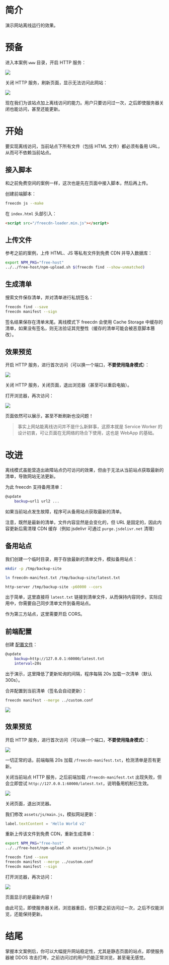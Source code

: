 # 简介

演示网站离线运行的效果。


# 预备

进入本案例 `www` 目录，开启 HTTP 服务：

![](1-1.png)

关闭 HTTP 服务，刷新页面，显示无法访问此网站：

![](1-2.png)

现在我们为该站点加上离线访问的能力。用户只要访问过一次，之后即使服务器关闭也能访问，甚至还能更新。


# 开始

要实现离线访问，当前站点下所有文件（包括 HTML 文件）都必须有备用 URL，从而可不依赖当前站点。

## 接入脚本

和之前免费空间的案例一样，这次也是先在页面中接入脚本，然后再上传。

创建前端脚本：

```bash
freecdn js --make
```

在 `index.html` 头部引入：

```html
<script src="/freecdn-loader.min.js"></script>
```

## 上传文件

参考之前的案例，上传 HTML、JS 等私有文件到免费 CDN 并导入数据库：

```bash
export NPM_PKG="free-host"
../../free-host/npm-upload.sh $(freecdn find --show-unmatched)
```

## 生成清单

搜索文件保存清单，并对清单进行私钥签名：

```bash
freecdn find --save
freecdn manifest --sign
```

签名结果保存在清单末尾。离线模式下 freecdn 会使用 Cache Storage 中缓存的清单，如果没有签名，则无法验证其完整性（缓存的清单可能会被恶意脚本篡改）。

## 效果预览

开启 HTTP 服务，进行首次访问（可以换一个端口，**不要使用隐身模式**）：

![](2-1.png)

关闭 HTTP 服务，关闭页面，退出浏览器（甚至可以重启电脑）。

打开浏览器，再次访问：

![](2-2.png)

页面依然可以展示，甚至不断刷新也没问题！

> 事实上网站能离线访问并不是什么新鲜事，这原本就是 Service Worker 的设计初衷，可让页面在无网络的场合下使用，这也是 WebApp 的基础。


# 改进

离线模式虽能营造出故障站点仍可访问的效果，但由于无法从当前站点获取最新的清单，导致网站无法更新。

为此 freecdn 支持备用清单：

```bash
@update
	backup=url1 url2 ...
```

如果当前站点发生故障，程序可从备用站点获取最新的清单。

注意，既然是最新的清单，文件内容显然是会变化的，但 URL 是固定的，因此内容更新后需清理 CDN 缓存（例如 jsdelivr 可通过 `purge.jsdelivr.net` 清理）

## 备用站点

我们创建一个临时目录，用于存放最新的清单文件，模拟备用站点：

```bash
mkdir -p /tmp/backup-site

ln freecdn-manifest.txt /tmp/backup-site/latest.txt

http-server /tmp/backup-site -p60000 --cors
```

出于简单，这里直接将 `latest.txt` 链接到清单文件，从而保持内容同步。实际应用中，你需要自己同步清单文件到备用站点。

作为第三方站点，这里需要开启 CORS。

## 前端配置

创建 [配置文件](custom.conf)：

```bash
@update
	backup=http://127.0.0.1:60000/latest.txt
	interval=20s
```

出于演示，这里降低了更新轮询的间隔，程序每隔 20s 加载一次清单（默认 300s）。

合并配置到当前清单（签名会自动更新）：

```bash
freecdn manifest --merge ../custom.conf
```

![](3-1.png)

## 效果预览

开启 HTTP 服务，进行首次访问（可以换一个端口，**不要使用隐身模式**）：

![](3-2.png)

一切正常的话，前端每隔 20s 加载 `/freecdn-manifest.txt`，检测清单是否有更新。

关闭当前站点 HTTP 服务，之后前端加载 `/freecdn-manifest.txt` 出现失败，但会立即尝试 `http://127.0.0.1:60000/latest.txt`，说明备用机制已生效。

![](3-3.png)

关闭页面，退出浏览器。

我们修改 `assets/js/main.js`，模拟网站更新：

```js
label.textContent = 'Hello World v2'
```

重新上传该文件到免费 CDN，重新生成清单：

```bash
export NPM_PKG="free-host"
../../free-host/npm-upload.sh assets/js/main.js

freecdn find --save
freecdn manifest --merge ../custom.conf
freecdn manifest --sign
```

打开浏览器，再次访问：

![](3-4.png)

页面显示的是最新内容！

由此可见，即使服务器关闭，浏览器重启，但只要之前访问过一次，之后不仅能浏览，还能保持更新。


# 结尾

掌握本文案例后，你可以大幅提升网站稳定性，尤其是静态页面的站点，即使服务器被 DDOS 攻击打垮，之前访问过的用户仍能正常浏览，甚至毫无感觉。